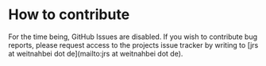 How to contribute
=================

For the time being, GitHub Issues are disabled. If you wish to contribute bug reports, please request access to the projects issue tracker by writing to [jrs at weitnahbei dot de](mailto:jrs at weitnahbei dot de).
